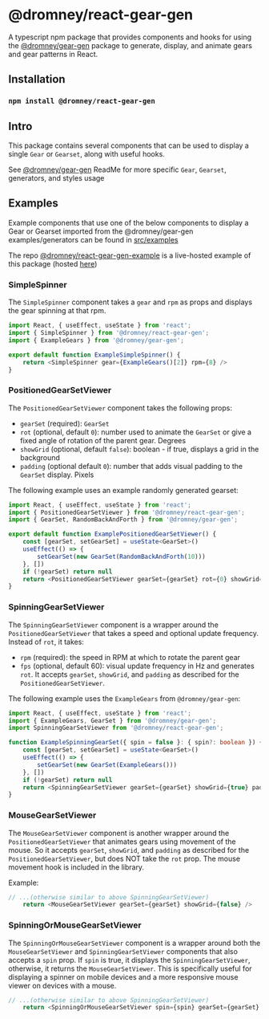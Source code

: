 # @dromney/react-gear-gen
A typescript npm package that provides components and hooks for using the [@dromney/gear-gen](https://github.com/romneyda/gear-gen) package to generate, display, and animate gears and gear patterns in React.

## Installation
### `npm install @dromney/react-gear-gen`

## Intro
This package contains several components that can be used to display a single `Gear` or `Gearset`, along with useful hooks.

See [@dromney/gear-gen](https://github.com/romneyda/gear-gen) ReadMe for more specific `Gear`, `Gearset`, generators, and styles usage

## Examples
Example components that use one of the below components to display a Gear or Gearset imported from the @dromney/gear-gen examples/generators can be found in [src/examples](https://github.com/RomneyDa/react-gear-gen/tree/main/src/examples)

The repo [@dromney/react-gear-gen-example](https://github.com/romneyda/react-gear-gen-example) is a live-hosted example of this package (hosted [here](https://incomparable-biscotti-92aa2f.netlify.app/))

### SimpleSpinner
The `SimpleSpinner` component takes a `gear` and `rpm` as props and displays the gear spinning at that rpm.

```typescript
import React, { useEffect, useState } from 'react';
import { SimpleSpinner } from '@dromney/react-gear-gen';
import { ExampleGears } from '@dromney/gear-gen';

export default function ExampleSimpleSpinner() {
    return <SimpleSpinner gear={ExampleGears()[2]} rpm={8} />
}
```

### PositionedGearSetViewer
The `PositionedGearSetViewer` component takes the following props:
- `gearSet` (required): `GearSet`
- `rot` (optional, default `0`): number used to animate the `GearSet` or give a fixed angle of rotation of the parent gear. Degrees
- `showGrid` (optional, default `false`): boolean - if true, displays a grid in the background
- `padding` (optional default `0`): number that adds visual padding to the `GearSet` display. Pixels

The following example uses an example randomly generated gearset:
```typescript
import React, { useEffect, useState } from 'react';
import { PositionedGearSetViewer } from '@dromney/react-gear-gen';
import { GearSet, RandomBackAndForth } from '@dromney/gear-gen';

export default function ExamplePositionedGearSetViewer() {
    const [gearSet, setGearSet] = useState<GearSet>()
    useEffect(() => {
        setGearSet(new GearSet(RandomBackAndForth(10)))
    }, [])
    if (!gearSet) return null
    return <PositionedGearSetViewer gearSet={gearSet} rot={0} showGrid={false} padding={10} />
}
```

### SpinningGearSetViewer
The `SpinningGearSetViewer` component is a wrapper around the `PositionedGearSetViewer` that takes a speed and optional update frequency. Instead of `rot`, it takes:
- `rpm` (required): the speed in RPM at which to rotate the parent gear
- `fps` (optional, default 60): visual update frequency in Hz
and generates `rot`. It accepts `gearSet`, `showGrid`, and `padding` as described for the `PositionedGearSetViewer`.

The following example uses the `ExampleGears` from `@dromney/gear-gen`:
```typescript
import React, { useEffect, useState } from 'react';
import { ExampleGears, GearSet } from '@dromney/gear-gen';
import SpinningGearSetViewer from '@dromney/react-gear-gen';

function ExampleSpinningGearSet({ spin = false }: { spin?: boolean }) {
    const [gearSet, setGearSet] = useState<GearSet>()
    useEffect(() => {
        setGearSet(new GearSet(ExampleGears()))
    }, [])
    if (!gearSet) return null
    return <SpinningGearSetViewer gearSet={gearSet} showGrid={true} padding={3} rpm={20} />
}
```

### MouseGearSetViewer
The `MouseGearSetViewer` component is another wrapper around the `PositionedGearSetViewer` that animates gears using movement of the mouse. So it accepts `gearSet`, `showGrid`, and `padding` as described for the `PositionedGearSetViewer`, but does NOT take the `rot` prop. The mouse movement hook is included in the library.

Example:
```typescript
// ...(otherwise similar to above SpinningGearSetViewer)
    return <MouseGearSetViewer gearSet={gearSet} showGrid={false} />
```

### SpinningOrMouseGearSetViewer
The `SpinningOrMouseGearSetViewer` component is a wrapper around both the `MouseGearSetViewer` and `SpinningGearSetViewer` components that also accepts a `spin` prop. If `spin` is true, it displays the `SpinningGearSetViewer`, otherwise, it returns the `MouseGearSetViewer`. This is specifically useful for displaying a spinner on mobile devices and a more responsive mouse viewer on devices with a mouse.
```typescript
// ...(otherwise similar to above SpinningGearSetViewer)
    return <SpinningOrMouseGearSetViewer spin={spin} gearSet={gearSet} showGrid={true} padding={3} rpm={20} />
```





